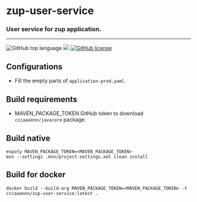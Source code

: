 # zup-user-service

### User service for zup application.

---
![GitHub top language](https://img.shields.io/github/languages/top/cccaaannn/zup-user-service?style=flat-square) ![](https://img.shields.io/github/repo-size/cccaaannn/zup-user-service?style=flat-square) [![GitHub license](https://img.shields.io/github/license/cccaaannn/zup-user-service?style=flat-square)](https://github.com/cccaaannn/zup-user-service/blob/master/LICENSE)


## Configurations
- Fill the empty parts of `application-prod.yaml`.

## Build requirements
- MAVEN_PACKAGE_TOKEN GitHub token to download `cccaaannn/javacore` package.

## Build native
````shell
expoty MAVEN_PACKAGE_TOKEN=<MAVEN_PACKAGE_TOKEN>
mvn --settings .mvn/project-settings.xml clean install
````
## Build for docker
````shell
docker build --build-arg MAVEN_PACKAGE_TOKEN=<MAVEN_PACKAGE_TOKEN> -t cccaaannn/zup-user-service:latest .
````